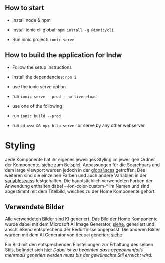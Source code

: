## How to start

* Install node & npm

* Install ionic cli global: `npm install -g @ionic/cli`

* Run ionic project: `ionic serve`

## How to build the application for lndw

* Follow the setup instructions

* install the dependencies: `npm i`

* use the ionic serve option

* run `ionic serve --prod --no-livereload`

* use one of the following

* run `ionic build --prod`

* run `cd www && npx http-server` or serve by any other webserver

# Styling
Jede Komponente hat ihr eigenes jeweiliges Styling im jeweiligen Ordner der Komponente, [siehe](src\app\home\home.page.scss) zum Beispiel. 
Anpassungen für die Searchbars und dem large viewport wurden jedoch in der [global.scss](src\global.scss) getroffen.
Des weiteren sind die einzelnen Farben und auch andere Variablen in der [variables.scss](src\theme\variables.scss) festgehalten.
Die hauptsächlich verwendeten Farben der Anwendung enthalten dabei --ion-color-custom-* im Namen und sind abgestimmt mit dem Titelbild, welches zu der Home Komponente gehört.

## Verwendete Bilder
Alle verwendeten Bilder sind KI generiert. Das Bild der Home Komponente wurde dabei mit dem Microsoft AI Image Generator, [siehe](https://create.microsoft.com/en-us/features/ai-image-generator), generiert und anschließend entsprechend der Bedürfnisse angepasst.
Die anderen Bilder wurden mit dem Ai Generator von deepai generiert [siehe](https://deepai.org/machine-learning-model/text2img)

Ein Bild mit den entsprechenden Einstellungen zur Erhaltung des selben Stils, befindet sich [hier](src\theme\Image.PNG)
*Dabei ist zu beachten dass gegebenenfalls mehrmals generiert werden muss bis der gewünschte Stil erreicht wird.*
